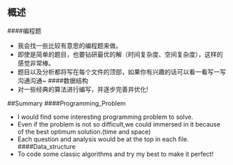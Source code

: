 ﻿## 概述
####编程题
 * 我会找一些比较有意思的编程题来做。
 * 即使是简单的题目，也要钻研最优的解（时间复杂度、空间复杂度），这样的感觉非常棒。
 * 题目以及分析都将写在每个文件的顶部，如果你有兴趣的话可以看一看写一写沟通沟通~
####数据结构
 * 对一些经典的算法进行编写，并逐步完善并优化!

##Summary
####Programming_Problem
 * I would find some interesting programming problem to solve.
 * Even if the problem is not so difficult,we could immersed in it because of the best optimum solution.(time and space) 
 * Each question and analysis would be at the top in each file. 
####Data_structure
 * To code some classic algorithms and try my best to make it perfect!
